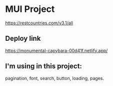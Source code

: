 # MUI Project

https://restcountries.com/v3.1/all

## Deploy link
https://monumental-capybara-00d41f.netlify.app/

## I'm using in this project: 
pagination,
font,
search,
button,
loading,
pages.
